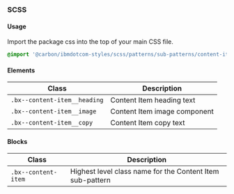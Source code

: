 ### SCSS

#### Usage

Import the package css into the top of your main CSS file.

```css
@import '@carbon/ibmdotcom-styles/scss/patterns/sub-patterns/content-item';
```

#### Elements

| Class                        | Description                  |
| ---------------------------- | ---------------------------- |
| `.bx--content-item__heading` | Content Item heading text    |
| `.bx--content-item__image`   | Content Item image component |
| `.bx--content-item__copy`    | Content Item copy text       |

#### Blocks

| Class               | Description                                               |
| ------------------- | --------------------------------------------------------- |
| `.bx--content-item` | Highest level class name for the Content Item sub-pattern |
